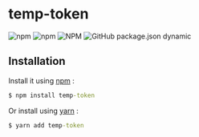 # temp-token
![npm](https://img.shields.io/npm/v/temp-token)
![npm](https://img.shields.io/npm/dt/temp-token)
![NPM](https://img.shields.io/npm/l/temp-token)
![GitHub package.json dynamic](https://img.shields.io/github/package-json/keywords/EvilBrain/temp-token)

## Installation
Install it using [npm](https://www.npmjs.com/package/temp-token) :
```cmd
$ npm install temp-token
```
Or install using [yarn](https://yarnpkg.com/package/temp-token) :
```cmd
$ yarn add temp-token
```
